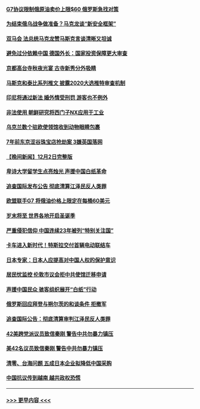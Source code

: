 #### [G7协议限制俄原油卖价上限$60 俄罗斯急找对策](../pages/prog202/a103590194.md?t=12040901) 
#### [为结束俄乌战争做准备？马克龙谈“新安全框架”](../pages/prog202/a103590200.md?t=12040901) 
#### [双马会 法总统马克龙赞马斯克言谈清晰又坦诚](../pages/prog202/a103590051.md?t=12040901) 
#### [避免过分依赖中国 德国外长：国家投资保障更大审查](../pages/prog202/a103589958.md?t=12040901) 
#### [京都高台寺秋夜光宴 古寺新秀分外吸睛](../pages/prog202/a103589973.md?t=12040901) 
#### [马斯克和泰比系列推文 披露2020大选推特审查机制](../pages/prog202/a103589962.md?t=12040901) 
#### [印尼将通过新法 婚外情受刑罚 游客也不例外](../pages/prog202/a103589890.md?t=12040901) 
#### [非法使用 朝鲜研究将西门子NX应用于工业](../pages/prog202/a103589883.md?t=12040901) 
#### [乌克兰数个驻欧使领馆收到动物眼睛包裹](../pages/prog202/a103589875.md?t=12040901) 
#### [7年前东京涩谷珠宝店抢劫案 3嫌英国落网](../pages/prog202/a103589800.md?t=12040901) 
#### [【晚间新闻】12月2日完整版](../pages/prog202/a103589672.md?t=12040901) 
#### [卑诗大学留学生点亮烛光 声援中国白纸革命](../pages/prog202/a103589679.md?t=12040901) 
#### [追查国际发布公告 彻底清算江泽民反人类罪](../pages/prog202/a103589675.md?t=12040901) 
#### [欧盟联手G7 将俄油价格上限定在每桶60美元](../pages/prog202/a103589667.md?t=12040901) 
#### [岁末将至 世界各地开启圣诞季](../pages/prog202/a103589549.md?t=12040901) 
#### [严重侵犯信仰 中国连续23年被列“特别关注国”](../pages/prog202/a103589309.md?t=12040901) 
#### [卡车进入新时代！特斯拉交付首辆电动联结车](../pages/prog202/a103589231.md?t=12040901) 
#### [日本专家：日本人应提高对中国人权的保护意识](../pages/prog202/a103589227.md?t=12040901) 
#### [居民忧监控 伦敦市议会拒中共使馆迁移申请](../pages/prog202/a103589225.md?t=12040901) 
#### [声援中国民众 骇客组织展开“白纸”行动](../pages/prog202/a103589221.md?t=12040901) 
#### [俄罗斯回应拜登与朔尔茨的和谈条件 拒撤军](../pages/prog202/a103589262.md?t=12040901) 
#### [追查国际公告：彻底清算审判江泽民反人类罪](../pages/prog202/a103589219.md?t=12040901) 
#### [42美跨党派议员致信秦刚 警告中共勿暴力镇压](../pages/prog202/a103589213.md?t=12040901) 
#### [美42名议员致信秦刚 警告中共勿暴力镇压](../pages/prog202/a103589163.md?t=12040901) 
#### [清零、台海问题 五成日本企业拟降低中国采购](../pages/prog202/a103589149.md?t=12040901) 
#### [中国抗议传到越南 越共政权恐慌](../pages/prog202/a103589056.md?t=12040901) 

----
#### [ >>> 更早内容 <<< ](../indexes/prog202-earlier.md)
